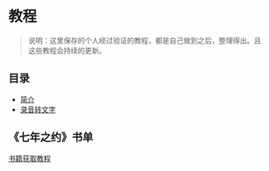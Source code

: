 # 教程
> 说明：这里保存的个人经过验证的教程，都是自己做到之后，整理得出。且这些教程会持续的更新。

## 目录
- [简介](./book/README.md)
- [录音转文字](./book/录音转文字.md)

## 《七年之约》书单
[书籍获取教程](../guide/booklist/BookAcquisitionTutorial.md)

